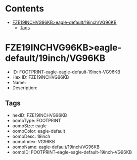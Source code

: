 



Contents
========

* [FZE19INCHVG96KB>eagle-default/19inch/VG96KB](#fze19inchvg96kbeagle-default19inchvg96kb)
	* [Tags](#tags)

# FZE19INCHVG96KB>eagle-default/19inch/VG96KB

- ID: FOOTPRINT-eagle-eagle-default-19inch-VG96KB
- Hex ID: FZE19INCHVG96KB
- Name: 
- Description: 

## Tags

- hexID: FZE19INCHVG96KB
- oompType: FOOTPRINT
- oompSize: eagle
- oompColor: eagle-default
- oompDesc: 19inch
- oompIndex: VG96KB
- oompName: eagle-default/19inch/VG96KB
- oompID: FOOTPRINT-eagle-eagle-default-19inch-VG96KB
